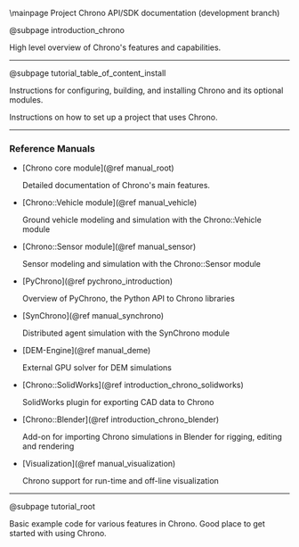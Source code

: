 \mainpage Project Chrono API/SDK documentation (development branch)

@subpage introduction_chrono

High level overview of Chrono's features and capabilities.

---

@subpage tutorial_table_of_content_install

Instructions for configuring, building, and installing Chrono and its optional modules.

Instructions on how to set up a project that uses Chrono.

---

### Reference Manuals

- [Chrono core module](@ref manual_root)

  Detailed documentation of Chrono's main features.

- [Chrono::Vehicle module](@ref manual_vehicle)

  Ground vehicle modeling and simulation with the Chrono::Vehicle module

- [Chrono::Sensor module](@ref manual_sensor)

  Sensor modeling and simulation with the Chrono::Sensor module

- [PyChrono](@ref pychrono_introduction)

  Overview of PyChrono, the Python API to Chrono libraries

- [SynChrono](@ref manual_synchrono)

  Distributed agent simulation with the SynChrono module

- [DEM-Engine](@ref manual_deme)
 
  External GPU solver for DEM simulations

- [Chrono::SolidWorks](@ref introduction_chrono_solidworks)

  SolidWorks plugin for exporting CAD data to Chrono
  
- [Chrono::Blender](@ref introduction_chrono_blender)

  Add-on for importing Chrono simulations in Blender for rigging, editing and rendering

- [Visualization](@ref manual_visualization)  

  Chrono support for run-time and off-line visualization

---

@subpage tutorial_root

Basic example code for various features in Chrono. Good place to get started with using Chrono.
